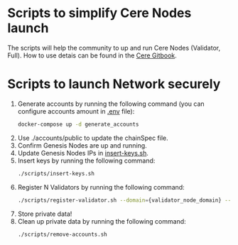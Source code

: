 ﻿# Scripts to simplify Cere Nodes launch
The scripts will help the community to up and run Cere Nodes (Validator, Full). How to use detais can be found in the [Cere Gitbook](https://cere-network.gitbook.io/cere-network/node/install-and-update/start-a-node). 

# Scripts to launch Network securely

1. Generate accounts by running the following command (you can configure accounts amount in [.env](./scripts/generate-accounts/.env) file):
    ```bash
    docker-compose up -d generate_accounts
    ``` 
1. Use ./accounts/public to update the chainSpec file.
1. Confirm Genesis Nodes are up and running.
1. Update Genesis Nodes IPs in [insert-keys.sh](./scripts/insert-keys.sh).
1. Insert keys by running the following command:
    ```bash
    ./scripts/insert-keys.sh
    ```
1. Register N Validators by running the following command:
    ```bash
    ./scripts/register-validator.sh --domain={validator_node_domain} --id={id_from_accounts_folder}
    ```
1. Store private data!
1. Clean up private data by running the following command:
    ```bash
    ./scripts/remove-accounts.sh
    ```
